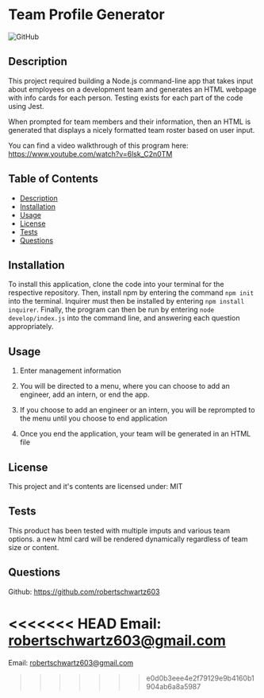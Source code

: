 # Team Profile Generator

![GitHub](https://img.shields.io/github/license/robertschwartz603/Team-Profile-Generator)

## Description
This project required building a Node.js command-line app that takes input about employees on a development team and generates an HTML webpage with info cards for each person. Testing exists for each part of the code using Jest.

When prompted for team members and their information, then an HTML is generated that displays a nicely formatted team roster based on user input.

You can find a video walkthrough of this program here: https://www.youtube.com/watch?v=6lsk_C2n0TM

## Table of Contents
- [Description](#description)
- [Installation](#installation)
- [Usage](#usage)
- [License](#license)
- [Tests](#tests)
- [Questions](#questions)

## Installation

To install this application, clone the code into your terminal for the respective repository. Then, install npm by entering the command ```npm init```  into the terminal. Inquirer must then be installed by entering ```npm install inquirer```. Finally, the program can then be run by entering ```node develop/index.js``` into the command line, and answering each question appropriately.
 
## Usage
1. Enter management information

2. You will be directed to a menu, where you can choose to add an engineer, add an intern, or end the app.

3. If you choose to add an engineer or an intern, you will be reprompted to the menu until you choose to end application

4. Once you end the application, your team will be generated in an HTML file

## License
This project and it's contents are licensed under: MIT

## Tests
This product has been tested with multiple imputs and various team options. a new html card will be rendered dynamically regardless of team size or content.

## Questions

Github: https://github.com/robertschwartz603

<<<<<<< HEAD
Email: robertschwartz603@gmail.com
=======
Email: robertschwartz603@gmail.com
>>>>>>> e0d0b3eee4e2f79129e9b4160b1904ab6a8a5987
